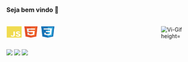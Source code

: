 ### Seja bem vindo 👋

<div style="display: inline_block"><br>
  <img align="center" alt="Vi-Js" height="30" width="40"   
    src="https://raw.githubusercontent.com/devicons/devicon/master/icons/javascript/javascript-plain.svg">
  <img align="center" alt="Vi-HTML" height="30" width="40"       
    src="https://raw.githubusercontent.com/devicons/devicon/master/icons/html5/html5-original.svg">
  <img align="center" alt="Vi-CSS" height="30" width="40" 
    src="https://raw.githubusercontent.com/devicons/devicon/master/icons/css3/css3-original.svg">
  <img align="right" alt="Vi-Gif height="100" width="100" 
    src="https://cdn.discordapp.com/attachments/1141908293154000979/1141908488809873468/giphy.gif">
</div>


 ##
 
<div>
 <a href="https://instagram.com/vitoriasantos90" target="_blank"><img src="https://img.shields.io/badge/-Instagram-%23E4405F?style=for-the-badge&logo=instagram&logoColor=white" target="_blank"></a>
  <a href = "mailto:svitoria9815@gmail.com"><img src="https://img.shields.io/badge/-Gmail-%23333?style=for-the-badge&logo=gmail&logoColor=white" target="_blank"></a>
  <a href="https://www.linkedin.com/in/vitoria-santos-586a04232" target="_blank"><img src="https://img.shields.io/badge/-LinkedIn-%230077B5?style=for-the-badge&logo=linkedin&logoColor=white" target="_blank"></a>
  
</div>
